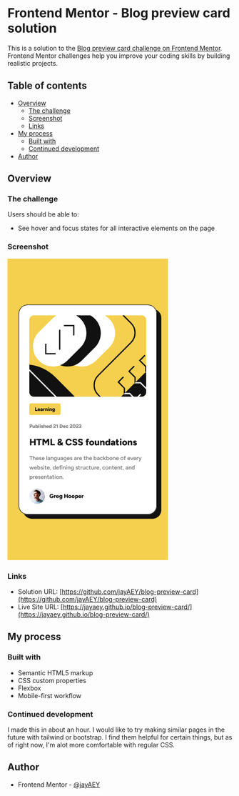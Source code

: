 # Frontend Mentor - Blog preview card solution

This is a solution to the [Blog preview card challenge on Frontend Mentor](https://www.frontendmentor.io/challenges/blog-preview-card-ckPaj01IcS). Frontend Mentor challenges help you improve your coding skills by building realistic projects.

## Table of contents

- [Overview](#overview)
  - [The challenge](#the-challenge)
  - [Screenshot](#screenshot)
  - [Links](#links)
- [My process](#my-process)
  - [Built with](#built-with)
  - [Continued development](#continued-development)
- [Author](#author)

## Overview

### The challenge

Users should be able to:

- See hover and focus states for all interactive elements on the page

### Screenshot

![screenshot](./assets/images/Screen%20Shot%202024-02-15%20at%2012.44.56.png)

### Links

- Solution URL: [https://github.com/jayAEY/blog-preview-card](https://github.com/jayAEY/blog-preview-card)
- Live Site URL: [https://jayaey.github.io/blog-preview-card/](https://jayaey.github.io/blog-preview-card/)

## My process

### Built with

- Semantic HTML5 markup
- CSS custom properties
- Flexbox
- Mobile-first workflow

### Continued development

I made this in about an hour. I would like to try making similar pages in the future with tailwind or bootstrap. I find them helpful for certain things, but as of right now, I'm alot more comfortable with regular CSS.

## Author

- Frontend Mentor - [@jayAEY](https://www.frontendmentor.io/profile/jayAEY)
